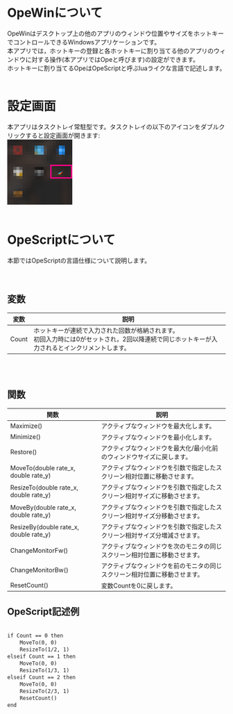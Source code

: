 
# OpeWinについて 

OpeWinはデスクトップ上の他のアプリのウィンドウ位置やサイズをホットキーでコントロールできるWindowsアプリケーションです。<br/>
本アプリでは，ホットキーの登録と各ホットキーに割り当てる他のアプリのウィンドウに対する操作(本アプリではOpeと呼びます)の設定ができます。<br/>
ホットキーに割り当てるOpeはOpeScriptと呼ぶluaライクな言語で記述します。
<br/>
<br/>

# 設定画面
本アプリはタスクトレイ常駐型です。タスクトレイの以下のアイコンをダブルクリックすると設定画面が開きます:<br/>
![icon](img/notification_area_icon.png)
<br/>
<br/>

# OpeScriptについて
本節ではOpeScriptの言語仕様について説明します。<br/>
<br/>
<br/>

## 変数
|変数 |説明 |
|---|---|
|Count |ホットキーが連続で入力された回数が格納されます。<br/>初回入力時には0がセットされ，2回以降連続で同じホットキーが入力されるとインクリメントします。|
<br/>
<br/>

## 関数
|関数 |説明 |
|---|---|
|Maximize()                              |アクティブなウィンドウを最大化します。 |
|Minimize()                              |アクティブなウィンドウを最小化します。 |
|Restore()                               |アクティブなウィンドウを最大化/最小化前のウィンドウサイズに戻します。 |
|MoveTo(double rate_x, double rate_y)    |アクティブなウィンドウを引数で指定したスクリーン相対位置に移動させます。|
|ResizeTo(double rate_x, double rate_y)  |アクティブなウィンドウを引数で指定したスクリーン相対サイズに移動させます。|
|MoveBy(double rate_x, double rate_y)    |アクティブなウィンドウを引数で指定したスクリーン相対サイズ分移動させます。|
|ResizeBy(double rate_x, double rate_y)  |アクティブなウィンドウを引数で指定したスクリーン相対サイズ分増減させます。|
|ChangeMonitorFw()                       |アクティブなウィンドウを次のモニタの同じスクリーン相対位置に移動させます。|
|ChangeMonitorBw()                       |アクティブなウィンドウを前のモニタの同じスクリーン相対位置に移動させます。|
|ResetCount()                            |変数Countを0に戻します。|

## OpeScript記述例

```

if Count == 0 then
	MoveTo(0, 0)
	ResizeTo(1/2, 1)
elseif Count == 1 then
	MoveTo(0, 0)
	ResizeTo(1/3, 1)
elseif Count == 2 then
	MoveTo(0, 0)
	ResizeTo(2/3, 1)
	ResetCount()
end

```
